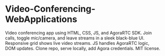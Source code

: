 # Video-Conferencing-WebApplications
Video conferencing app using HTML, CSS, JS, and AgoraRTC SDK. Join calls, toggle mic/camera, and leave streams in a sleek black-blue UI. Responsive grid shows live video streams. JS handles AgoraRTC logic, DOM updates. Clone repo, serve locally, add Agora credentials. MIT license.
